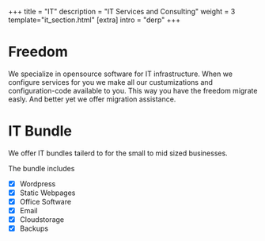 +++
title = "IT"
description = "IT Services and Consulting"
weight = 3
template="it_section.html"
[extra]
intro = "derp"
+++

# Freedom

We specialize in opensource software for IT infrastructure.
When we configure services for you we make all our custumizations and configuration-code available to you.
This way you have the freedom migrate easly. And better yet we offer migration assistance.

# IT Bundle

We offer IT bundles tailerd to for the small to mid sized businesses.

The bundle includes

- [x] Wordpress
- [x] Static Webpages
- [x] Office Software
- [x] Email
- [x] Cloudstorage
- [x] Backups
